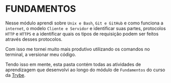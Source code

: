 # FUNDAMENTOS

Nesse módulo aprendi sobre `Unix e Bash`, `Git e GitHub` e como funciona a `internet`, o modelo `Cliente e Servidor` e identificar suas partes, protocolos `HTTP` e `HTTPS` e a identificar quais os tipos de requisição podem ser feitos através desses protocolos.

Com isso me tornei muito mais produtivo utilizando os comandos no terminal, a versionar meu código.

Tendo isso em mente, esta pasta contém todas as atividades de aprendizagem que desenvolvi ao longo do módulo de `Fundamentos` do curso da [Trybe](https://www.betrybe.com/).
